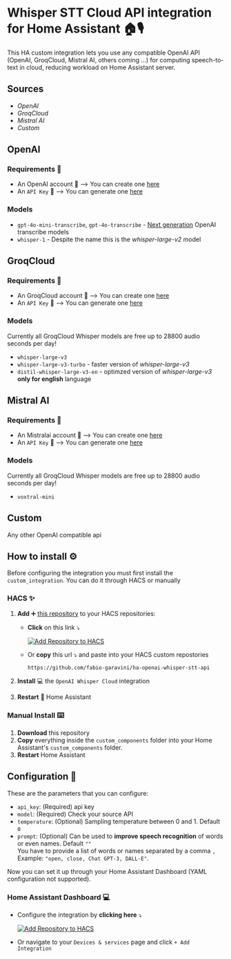 # Whisper STT Cloud API integration for Home Assistant 🏠🎙️

This HA custom integration lets you use any compatible OpenAI API (OpenAI, GroqCloud, Mistral AI, others coming ...) for computing speech-to-text in cloud, reducing workload on Home Assistant server.

## Sources

- *OpenAI*
- *GroqCloud*
- *Mistral AI*
- *Custom*

## OpenAI

### Requirements 📖

- An OpenAI account 👤  --> You can create one [here](https://platform.openai.com/signup)
- An `API Key` 🔑 --> You can generate one [here](https://platform.openai.com/api-keys)

### Models

- `gpt-4o-mini-transcribe`, `gpt-4o-transcribe` - [Next generation](https://openai.com/index/introducing-our-next-generation-audio-models) OpenAI transcribe models
- `whisper-1` - Despite the name this is the *whisper-large-v2* model

## GroqCloud

### Requirements 📖

- An GroqCloud account 👤  --> You can create one [here](https://console.groq.com/login)
- An `API Key` 🔑 --> You can generate one [here](https://console.groq.com/keys)

### Models

Currently all GroqCloud Whisper models are free up to 28800 audio seconds per day!

- `whisper-large-v3`
- `whisper-large-v3-turbo` - faster version of *whisper-large-v3*
- `distil-whisper-large-v3-en` - optimzed version of *whisper-large-v3* **only for english** language

## Mistral AI

### Requirements 📖

- An Mistralai account 👤  --> You can create one [here](https://auth.mistral.ai/ui/registration)
- An `API Key` 🔑 --> You can generate one [here](https://console.mistral.ai/api-keys)

### Models

Currently all GroqCloud Whisper models are free up to 28800 audio seconds per day!

- `voxtral-mini`

## Custom

Any other OpenAI compatible api

## How to install ⚙️

Before configuring the integration you must first install the `custom_integration`. You can do it through HACS or manually

### HACS ✨

1. **Add** ➕ [this repository](https://my.home-assistant.io/redirect/hacs_repository/?owner=fabio-garavini&repository=ha-openai-whisper-stt-api&category=integration) to your HACS repositories:

    - **Click** on this link ⤵️

      [![Add Repository to HACS](https://my.home-assistant.io/badges/hacs_repository.svg)](https://my.home-assistant.io/redirect/hacs_repository/?owner=fabio-garavini&repository=ha-openai-whisper-stt-api&category=integration)

    - Or **copy** this url ⤵️ and paste into your HACS custom repostories

      ```url
      https://github.com/fabio-garavini/ha-openai-whisper-stt-api
      ```

2. **Install** 💻 the `OpenAI Whisper Cloud` integration
3. **Restart** 🔁 Home Assistant

### Manual Install ⌨️

1. **Download** this repository
2. **Copy** everything inside the `custom_components` folder into your Home Assistant's `custom_components` folder.
3. **Restart** Home Assistant

## Configuration 🔧

These are the parameters that you can configure:

- `api_key`: (Required) api key
- `model`: (Required) Check your source API
- `temperature`: (Optional) Sampling temperature between 0 and 1. Default `0`
- `prompt`: (Optional) Can be used to **improve speech recognition** of words or even names. Default `""`
  <br>You have to provide a list of words or names separated by a comma `, `
  <br>Example: `"open, close, Chat GPT-3, DALL·E"`.

Now you can set it up through your Home Assistant Dashboard (YAML configuration not supported).

### Home Assistant Dashboard 💻

- Configure the integration by **clicking here** ⤵️

  [![Add Repository to HACS](https://my.home-assistant.io/badges/config_flow_start.svg)](https://my.home-assistant.io/redirect/config_flow_start/?domain=openai_whisper_cloud)

- Or navigate to your `Devices & services` page and click `+ Add Integration`
